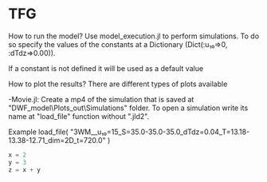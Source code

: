 # TFG
How to run the model?
Use model_execution.jl to perform simulations. To do so specify the values of the constants at a Dictionary (Dict(:u₁₀=>0, :dTdz=>0.00)).

If a constant is not defined it will be used as a default value

How to plot the results?
There are different types of plots available

-Movie.jl: Create a mp4 of the simulation that is saved at "DWF_model\Plots_out\Simulations" folder. To open a simulation write its name at "load_file" function without ".jld2".

Example load_file(
    "3WM__u₁₀=15_S=35.0-35.0-35.0_dTdz=0.04_T=13.18-13.38-12.71_dim=2D_t=720.0"
)

```julia
x = 2
y = 3
z = x + y
```
